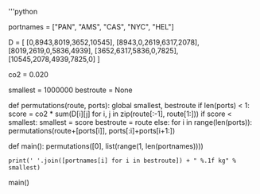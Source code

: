 '''python

portnames = ["PAN", "AMS", "CAS", "NYC", "HEL"]

D = [
        [0,8943,8019,3652,10545],
        [8943,0,2619,6317,2078],
        [8019,2619,0,5836,4939],
        [3652,6317,5836,0,7825],
        [10545,2078,4939,7825,0]
    ]

co2 = 0.020

smallest = 1000000
bestroute = None

def permutations(route, ports):
    global smallest, bestroute
    if len(ports) < 1:
        score = co2 * sum(D[i][j] for i, j in zip(route[:-1], route[1:]))
        if score < smallest:
            smallest = score
            bestroute = route
    else:
        for i in range(len(ports)):
            permutations(route+[ports[i]], ports[:i]+ports[i+1:])

def main():
    permutations([0], list(range(1, len(portnames))))

    print(' '.join([portnames[i] for i in bestroute]) + " %.1f kg" % smallest)

main()
